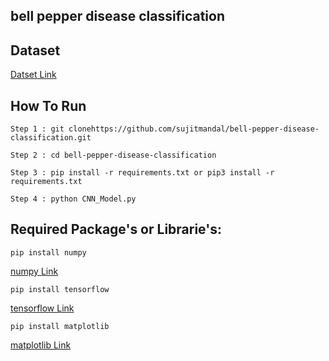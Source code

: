 ## bell pepper disease classification


## Dataset 
[Datset Link](https://www.kaggle.com/arjuntejaswi/plant-village)


## How To Run
```
Step 1 : git clonehttps://github.com/sujitmandal/bell-pepper-disease-classification.git

Step 2 : cd bell-pepper-disease-classification

Step 3 : pip install -r requirements.txt or pip3 install -r requirements.txt

Step 4 : python CNN_Model.py
```

## Required Package's or Librarie's:

```
pip install numpy
```
[numpy Link](https://pypi.org/project/numpy/)

```
pip install tensorflow
```
[tensorflow Link](https://pypi.org/project/tensorflow/)

```
pip install matplotlib
```
[matplotlib Link](https://pypi.org/project/matplotlib/)